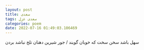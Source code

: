 ```yaml
---
layout: post
title: سعدی
tags: سعدی غزل
categories: poem
date: 2022-07-16 01:49:03.106469
---
```


سهل باشد سخن سخت که خوبان گویند / جور شیرین دهنان تلخ نباشد بردن